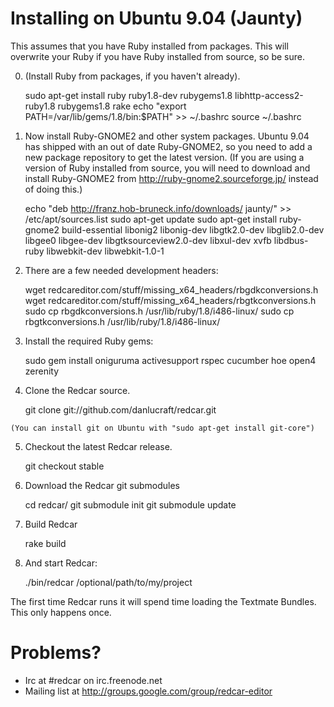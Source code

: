 
Installing on Ubuntu 9.04 (Jaunty)
==================================

This assumes that you have Ruby installed from packages. This will overwrite your Ruby if you have Ruby installed from source, so be sure.

  0. (Install Ruby from packages, if you haven't already).

        sudo apt-get install ruby ruby1.8-dev rubygems1.8 libhttp-access2-ruby1.8 rubygems1.8 rake
        echo "export PATH=/var/lib/gems/1.8/bin:\$PATH" >> ~/.bashrc
        source ~/.bashrc

  1. Now install Ruby-GNOME2 and other system packages. Ubuntu 9.04 has shipped with an out of date Ruby-GNOME2, so you need to add a new package repository to get the latest version. (If you are using a version of Ruby installed from source, you will need to download and install Ruby-GNOME2 from http://ruby-gnome2.sourceforge.jp/ instead of doing this.)

        echo "deb http://franz.hob-bruneck.info/downloads/ jaunty/" >> /etc/apt/sources.list
        sudo apt-get update
        sudo apt-get install ruby-gnome2 build-essential libonig2 libonig-dev libgtk2.0-dev libglib2.0-dev libgee0 libgee-dev libgtksourceview2.0-dev libxul-dev xvfb libdbus-ruby libwebkit-dev libwebkit-1.0-1

  2. There are a few needed development headers:

        wget redcareditor.com/stuff/missing_x64_headers/rbgdkconversions.h
        wget redcareditor.com/stuff/missing_x64_headers/rbgtkconversions.h
        sudo cp rbgdkconversions.h /usr/lib/ruby/1.8/i486-linux/
        sudo cp rbgtkconversions.h /usr/lib/ruby/1.8/i486-linux/

  3. Install the required Ruby gems:

        sudo gem install oniguruma activesupport rspec cucumber hoe open4 zerenity

  4. Clone the Redcar source.
  
        git clone git://github.com/danlucraft/redcar.git
  
    (You can install git on Ubuntu with "sudo apt-get install git-core")

  5. Checkout the latest Redcar release.
  
        git checkout stable

  5. Download the Redcar git submodules

        cd redcar/
        git submodule init
        git submodule update

  6. Build Redcar
  
        rake build

  7. And start Redcar:

        ./bin/redcar /optional/path/to/my/project

The first time Redcar runs it will spend time loading the Textmate Bundles. 
This only happens once.

Problems?
=========

 * Irc at #redcar on irc.freenode.net
 * Mailing list at http://groups.google.com/group/redcar-editor

